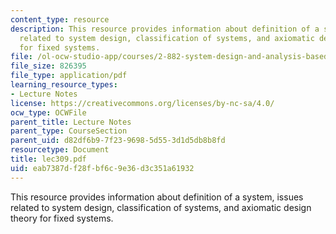 ```yaml
---
content_type: resource
description: This resource provides information about definition of a system, issues
  related to system design, classification of systems, and axiomatic design theory
  for fixed systems.
file: /ol-ocw-studio-app/courses/2-882-system-design-and-analysis-based-on-ad-and-complexity-theories-spring-2005/eab7387df28fbf6c9e36d3c351a61932_lec309.pdf
file_size: 826395
file_type: application/pdf
learning_resource_types:
- Lecture Notes
license: https://creativecommons.org/licenses/by-nc-sa/4.0/
ocw_type: OCWFile
parent_title: Lecture Notes
parent_type: CourseSection
parent_uid: d82df6b9-7f23-9698-5d55-3d1d5db8b8fd
resourcetype: Document
title: lec309.pdf
uid: eab7387d-f28f-bf6c-9e36-d3c351a61932
---
```

This resource provides information about definition of a system, issues related to system design, classification of systems, and axiomatic design theory for fixed systems.